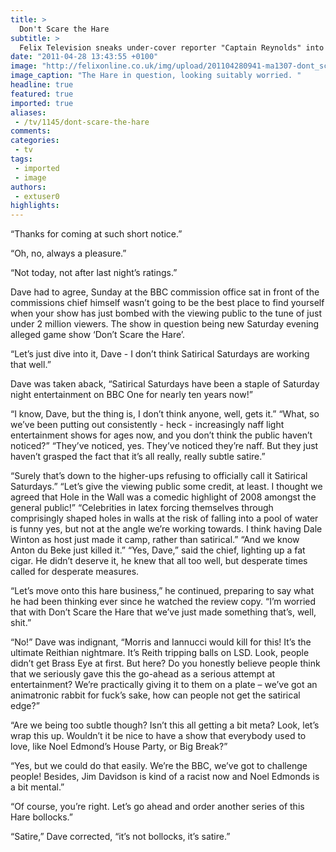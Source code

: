 ```yaml
---
title: >
  Don't Scare the Hare
subtitle: >
  Felix Television sneaks under-cover reporter "Captain Reynolds" into the BBC Head Of Programming office to record this secret conversation about the commissioning of their new Saturday night show.
date: "2011-04-28 13:43:55 +0100"
image: "http://felixonline.co.uk/img/upload/201104280941-ma1307-dont_scare_the_hare.jpg"
image_caption: "The Hare in question, looking suitably worried. "
headline: true
featured: true
imported: true
aliases:
 - /tv/1145/dont-scare-the-hare
comments:
categories:
 - tv
tags:
 - imported
 - image
authors:
 - extuser0
highlights:
---
```


“Thanks for coming at such short notice.”

“Oh, no, always a pleasure.”

“Not today, not after last night’s ratings.”

Dave had to agree, Sunday at the BBC commission office sat in front of the commissions chief himself wasn’t going to be the best place to find yourself when your show has just bombed with the viewing public to the tune of just under 2 million viewers. The show in question being new Saturday evening alleged game show ‘Don’t Scare the Hare’.

“Let’s just dive into it, Dave - I don’t think Satirical Saturdays are working that well.”

Dave was taken aback, “Satirical Saturdays have been a staple of Saturday night entertainment on BBC One for nearly ten years now!”

“I know, Dave, but the thing is, I don’t think anyone, well, gets it.”
 “What, so we’ve been putting out consistently - heck - increasingly naff light entertainment shows for ages now, and you don’t think the public haven’t noticed?”
 “They’ve noticed, yes. They’ve noticed they’re naff. But they just haven’t grasped the fact that it’s all really, really subtle satire.”

“Surely that’s down to the higher-ups refusing to officially call it Satirical Saturdays.”
 “Let’s give the viewing public some credit, at least. I thought we agreed that Hole in the Wall was a comedic highlight of 2008 amongst the general public!”
 “Celebrities in latex forcing themselves through comprisingly shaped holes in walls at the risk of falling into a pool of water is funny yes, but not at the angle we’re working towards. I think having Dale Winton as host just made it camp, rather than satirical.”
 “And we know Anton du Beke just killed it.”
 “Yes, Dave,” said the chief, lighting up a fat cigar. He didn’t deserve it, he knew that all too well, but desperate times called for desperate measures.

 “Let’s move onto this hare business,” he continued, preparing to say what he had been thinking ever since he watched the review copy.
 “I’m worried that with Don’t Scare the Hare that we’ve just made something that’s, well, shit.”

“No!” Dave was indignant, “Morris and Iannucci would kill for this! It’s the ultimate Reithian nightmare. It’s Reith tripping balls on LSD. Look, people didn’t get Brass Eye at first. But here? Do you honestly believe people think that we seriously gave this the go-ahead as a serious attempt at entertainment? We’re practically giving it to them on a plate – we’ve got an animatronic rabbit for fuck’s sake, how can people not get the satirical edge?”

“Are we being too subtle though? Isn’t this all getting a bit meta? Look, let’s wrap this up. Wouldn’t it be nice to have a show that everybody used to love, like Noel Edmond’s House Party, or Big Break?”

“Yes, but we could do that easily. We’re the BBC, we’ve got to challenge people! Besides, Jim Davidson is kind of a racist now and Noel Edmonds is a bit mental.”

“Of course, you’re right. Let’s go ahead and order another series of this Hare bollocks.”

“Satire,” Dave corrected, “it’s not bollocks, it’s satire.”
